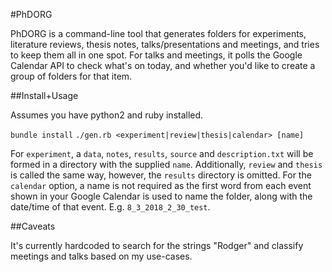 #PhDORG

PhDORG is a command-line tool that generates folders for experiments, literature reviews, thesis notes, talks/presentations and meetings, and tries to keep them all in one spot. For talks and meetings, it polls the Google Calendar API to check what's on today, and whether you'd like to create a group of folders for that item.

##Install+Usage

Assumes you have python2 and ruby installed.

`bundle install`
`./gen.rb <experiment|review|thesis|calendar> [name]`

For `experiment`, a `data`, `notes`, `results`, `source` and `description.txt` will be formed in a directory with the supplied `name`. Additionally, `review` and `thesis` is called the same way, however, the `results` directory is omitted.
For the `calendar` option, a name is not required as the first word from each event shown in your Google Calendar is used to name the folder, along with the date/time of that event. E.g. `8_3_2018_2_30_test`.

##Caveats

It's currently hardcoded to search for the strings "Rodger" and classify meetings and talks based on my use-cases. 